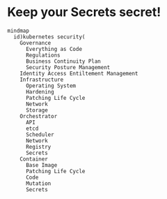 
# Keep your Secrets secret!

```mermaid
mindmap
  id)kubernetes security(
    Governance
      Everything as Code
      Regulations
      Business Continuity Plan 
      Security Posture Management
    Identity Access Entiltement Management
    Infrastructure 
      Operating System 
      Hardening 
      Patching Life Cycle
      Network
      Storage 
    Orchestrator 
      API
      etcd
      Scheduler 
      Network
      Registry
      Secrets
    Container
      Base Image
      Patching Life Cycle
      Code
      Mutation
      Secrets 
```


<!-- mindmap
  root((kubernetes security))
    Core
      Operating System 
      Hardening 
      Patching Life Cycle
    Infrastructure
      Identity, Access, Entiltement Management
      Security Posture Management
      Network Security Zone
      Data Classification
    Business Continuity Plan 
    Container Registry
    Control Plane
      API 
        Authentication
        Segmentations
      etcd 
        Authenthication
        Encryption
      Network
        Ingress
        Egress 
        Policies
        Segmentations
    Worker -->